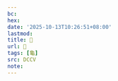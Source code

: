 ```yaml
---
bc:
hex:
date: '2025-10-13T10:26:51+08:00'
lastmod:
title: 􂥌
url: 􂥌
tags: [龜]
src: DCCV
note:
---
```


